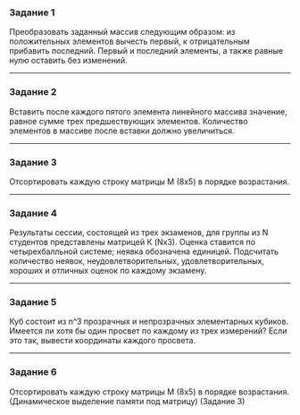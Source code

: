 ### Задание 1
Преобразовать заданный массив следующим образом: из положительных элементов вычесть первый, к отрицательным прибавить последний. Первый и последний элементы, а также равные нулю оставить без изменений. 
***
### Задание 2
Вставить после каждого пятого элемента линейного массива значение, равное сумме трех предшествующих элементов. Количество элементов в массиве после вставки должно увеличиться. 
***
### Задание 3
Отсортировать каждую строку матрицы М (8х5) в порядке возрастания. 
***
### Задание 4
Результаты сессии, состоящей из трех экзаменов, для группы из N студентов представлены матрицей К (Nх3). Оценка ставится по четырехбалльной системе; неявка обозначена единицей. Подсчитать количество неявок, неудовлетворительных, удовлетворительных, хороших и отличных оценок по каждому экзамену. 
***
### Задание 5
Куб состоит из n^3 прозрачных и непрозрачных элементарных кубиков. Имеется ли хотя бы один просвет по каждому из трех измерений? Если это так, вывести координаты каждого просвета. 
***
### Задание 6
Отсортировать каждую строку матрицы М (8х5) в порядке возрастания. (Динамическое выделение памяти под матрицу) (Задание 3)
